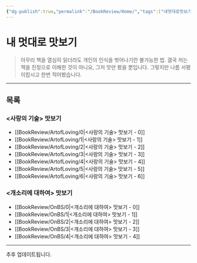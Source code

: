 ```yaml
---
{"dg-publish":true,"permalink":"/BookReview/Home/","tags":["내멋대로맛보기"],"created":"2024-02-08T15:27:29.404+09:00","updated":"2024-05-09T16:03:28.040+09:00"}
---
```



# 내 멋대로 맛보기

> 아무리 책을 열심히 읽더라도 개인의 인식을 벗어나기란 불가능한 법.
> 결국 저는 책을 진정으로 이해한 것이 아니요, 그저 맛만 봤을 뿐입니다.
> 그렇지만 나름 서평이랍시고 한번 적어봤습니다.
---

## 목록

### <사랑의 기술> 맛보기
+ [[BookReview/ArtofLoving/0\|<사랑의 기술> 맛보기 - 0]]
+ [[BookReview/ArtofLoving/1\|<사랑의 기술> 맛보기 - 1]]
+ [[BookReview/ArtofLoving/2\|<사랑의 기술> 맛보기 - 2]]
+ [[BookReview/ArtofLoving/3\|<사랑의 기술> 맛보기 - 3]]
+ [[BookReview/ArtofLoving/4\|<사랑의 기술> 맛보기 - 4]]
+ [[BookReview/ArtofLoving/5\|<사랑의 기술> 맛보기 - 5]]
+ [[BookReview/ArtofLoving/6\|<사랑의 기술> 맛보기 - 6]]

### <개소리에 대하여> 맛보기
+ [[BookReview/OnBS/0\|<개소리에 대하여> 맛보기 - 0]]
+ [[BookReview/OnBS/1\|<개소리에 대하여> 맛보기 - 1]]
+ [[BookReview/OnBS/2\|<개소리에 대하여> 맛보기 - 2]]
+ [[BookReview/OnBS/3\|<개소리에 대하여> 맛보기 - 3]]
+ [[BookReview/OnBS/4\|<개소리에 대하여> 맛보기 - 4]]

---

추후 업데이트됩니다.
